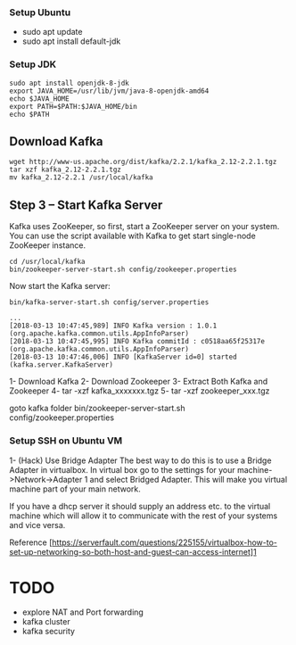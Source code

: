 ### Setup Ubuntu

- sudo apt update
- sudo apt install default-jdk

### Setup JDK

```
sudo apt install openjdk-8-jdk
export JAVA_HOME=/usr/lib/jvm/java-8-openjdk-amd64
echo $JAVA_HOME
export PATH=$PATH:$JAVA_HOME/bin
echo $PATH
```


## Download Kafka 

```
wget http://www-us.apache.org/dist/kafka/2.2.1/kafka_2.12-2.2.1.tgz
tar xzf kafka_2.12-2.2.1.tgz
mv kafka_2.12-2.2.1 /usr/local/kafka
```

## Step 3 – Start Kafka Server

Kafka uses ZooKeeper, so first, start a ZooKeeper server on your system. You can use the script available with Kafka to get start single-node ZooKeeper instance.

```
cd /usr/local/kafka
bin/zookeeper-server-start.sh config/zookeeper.properties
```
Now start the Kafka server:

```
bin/kafka-server-start.sh config/server.properties
```

```
...
[2018-03-13 10:47:45,989] INFO Kafka version : 1.0.1 (org.apache.kafka.common.utils.AppInfoParser)
[2018-03-13 10:47:45,995] INFO Kafka commitId : c0518aa65f25317e (org.apache.kafka.common.utils.AppInfoParser)
[2018-03-13 10:47:46,006] INFO [KafkaServer id=0] started (kafka.server.KafkaServer)
```

1- Download Kafka
2- Download Zookeeper
3- Extract Both Kafka and Zookeeper
4- tar -xzf kafka_xxxxxxx.tgz
5- tar -xzf zookeeper_xxx.tgz


goto kafka folder
bin/zookeeper-server-start.sh config/zookeeper.properties



### Setup SSH on Ubuntu VM

1- (Hack) Use Bridge Adapter
The best way to do this is to use a Bridge Adapter in virtualbox. In virtual box go to the settings for your machine->Network->Adapter 1 and select Bridged Adapter. This will make you virtual machine part of your main network.

If you have a dhcp server it should supply an address etc. to the virtual machine which will allow it to communicate with the rest of your systems and vice versa.

Reference
[https://serverfault.com/questions/225155/virtualbox-how-to-set-up-networking-so-both-host-and-guest-can-access-internet]1

# TODO 
- explore NAT and Port forwarding
- kafka cluster
- kafka security
